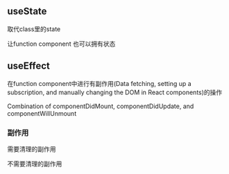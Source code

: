 ## useState

取代class里的state

让function component 也可以拥有状态



## useEffect

在function component中进行有副作用(Data fetching, setting up a subscription, and manually changing the DOM in React components)的操作

Combination of componentDidMount, componentDidUpdate, and componentWillUnmount

### 副作用

需要清理的副作用

不需要清理的副作用

